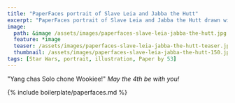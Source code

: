 ```yaml
---
title: "PaperFaces portrait of Slave Leia and Jabba the Hutt"
excerpt: "PaperFaces portrait of Slave Leia and Jabba the Hutt drawn with Paper by 53 on an iPad."
image: 
  path: &image /assets/images/paperfaces-slave-leia-jabba-the-hutt.jpg 
  feature: *image
  teaser: /assets/images/paperfaces-slave-leia-jabba-the-hutt-teaser.jpg
  thumbnail: /assets/images/paperfaces-slave-leia-jabba-the-hutt-150.jpg
tags: [Star Wars, portrait, illustration, Paper by 53]
---
```


"Yang chas Solo chone Wookiee!" *May the 4th be with you!*

{% include boilerplate/paperfaces.md %}
